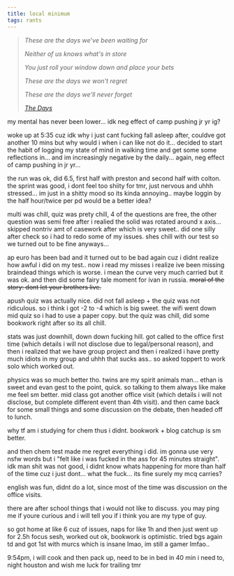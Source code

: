 ```yaml
---
title: local minimum
tags: rants
---
```


> *These are the days we've been waiting for*
>
> *Neither of us knows what's in store*
>
> *You just roll your window down and place your bets*
>
> *These are the days we won't regret*
>
> *These are the days we'll never forget*
>
> *<cite>[The Days](https://open.spotify.com/track/5Iy2Jj87Ha0C0IBlNE1I4y?si=daf7da04ce794ab2)</cite>*


my mental has never been lower... idk neg effect of camp pushing jr yr ig?

woke up at 5:35 cuz idk why i just cant fucking fall asleep after, couldve got another 10 mins but why would i when i can like not do it... decided to start the habit of logging my state of mind in walking time and get some some reflections in... and im increasingly negative by the daily... again, neg effect of camp pushing in jr yr...

the run was ok, did 6.5, first half with preston and second half with colton. the sprint was good, i dont feel too shiity for tmr, just nervous and uhhh stressed... im just in a shitty mood so its kinda annoying.. maybe loggin by the half hour/twice per pd would be a better idea?

multi was chill, quiz was prety chill, 4 of the questions are free, the other question was semi free after i realied the solid was rotated around x axis... skipped nontriv amt of casework after which is very sweet.. did one silly after check so i had to redo some of my issues. shes chill with our test so we turned out to be fine anyways... 

ap euro has been bad and it turned out to be bad again cuz i didnt realize how awful i did on my test.. now i read my misses i realize ive been missing braindead things which is worse. i mean the curve very much carried but it was ok. and then did some fairy tale moment for ivan in russia. ~~moral of the story: dont let your brothers live.~~ 

apush quiz was actually nice. did not fall asleep + the quiz was not ridiculous. so i think i got -2 to -4 which is big sweet. the wifi went down mid quiz so i had to use a paper copy. but the quiz was chill, did some bookwork right after so its all chill.

stats was just downhill, down down fucking hill. got called to the office first time (which details i will not disclose due to legal/personal reason), and then i realized that we have group project and then i realized i have pretty much idiots in my group and uhhh that sucks ass.. so asked toppert to work solo which worked out.

physics was so much better tho. twins are my spirit animals man... ethan is sweet and evan gest to the point, quick. so talking to them always like make me feel sm better. mid class got another office visit (which details i will not disclose, but complete different event than 4th visit). and then came back for some small things and some discussion on the debate, then headed off to lunch.

why tf am i studying for chem thus i didnt. bookwork + blog catchup is sm better.

and then chem test made me regret everything i did. im gonna use very nsfw words but i "felt like i was fucked in the ass for 45 minutes straight". idk man shit was not good, i didnt know whats happening for more than half of the time cuz i just dont... what the fuck... its fine surely my mcq carries?

english was fun, didnt do a lot, since most of the time was discussion on the office visits.

there are after school things that i would not like to discuss. you may ping me if youre curious and i will tell you if i think you are my type of guy.

so got home at like 6 cuz of issues, naps for like 1h and then just went up for 2.5h focus sesh, worked out ok, bookwork is optimistic. tried bgs again td and got 1st with murcs which is insane lmao, im still a gamer lmfao..

9:54pm, i will cook and then pack up, need to be in bed in 40 min i need to, night houston and wish me luck for trailing tmr
